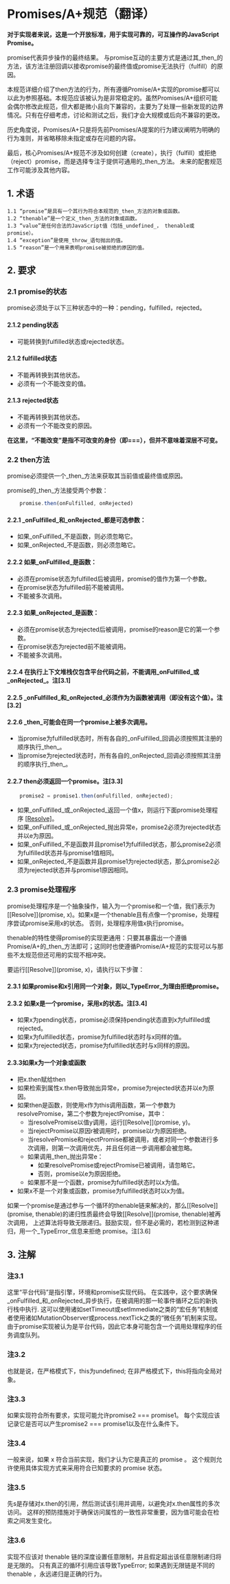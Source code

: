 # Promises/A+规范（翻译）

**对于实现者来说，这是一个开放标准，用于实现可靠的，可互操作的JavaScript Promise。**

promise代表异步操作的最终结果。 与promise互动的主要方式是通过其_then_的方法，该方法注册回调以接收promise的最终值或promise无法执行（fulfill）的原因。

本规范详细介绍了then方法的行为，所有遵循Promise/A+实现的promise都可以以此为参照基础。本规范应该被认为是非常稳定的。虽然Promises/A+组织可能会偶尔修改此规范，但大都是微小且向下兼容的，主要为了处理一些新发现的边界情况。只有在仔细考虑，讨论和测试之后，我们才会大规模或后向不兼容的更改。

历史角度说，Promises/A+只是将先前Promises/A提案的行为建议阐明为明确的行为准则，并省略移除未指定或存在问题的内容。

最后，核心Promises/A+规范不涉及如何创建（create），执行（fulfill）或拒绝（reject）promise，而是选择专注于提供可通用的_then_方法。 未来的配套规范工作可能涉及其他内容。

## 1. 术语
    1.1 “promise”是具有一个其行为符合本规范的_then_方法的对象或函数。
    1.2 “thenable”是一个定义_then_方法的对象或函数。
    1.3 “value”是任何合法的JavaScript值（包括_undefined_， thenable或promise）。
    1.4 “exception”是使用_throw_语句抛出的值。
    1.5 “reason”是一个用来表明promise被拒绝的原因的值。

## 2. 要求
### 2.1 promise的状态

promise必须处于以下三种状态中的一种：pending，fulfilled，rejected。

#### 2.1.2 pending状态
* 可能转换到fulfilled状态或rejected状态。

#### 2.1.2 fulfilled状态
* 不能再转换到其他状态。
* 必须有一个不能改变的值。

#### 2.1.3 rejected状态
* 不能再转换到其他状态。
* 必须有一个不能改变的原因。

**在这里，“不能改变”是指不可改变的身份（即===），但并不意味着深层不可变。**

### 2.2 then方法
promise必须提供一个_then_方法来获取其当前值或最终值或原因。

promise的_then_方法接受两个参数：
```js
    promise.then(onFulfilled, onRejected)
```

#### 2.2.1 _onFulfilled_和_onRejected_都是可选参数：
* 如果_onFulfilled_不是函数，则必须忽略它。
* 如果_onRejected_不是函数，则必须忽略它。

#### 2.2.2 如果_onFulfilled_是函数：
* 必须在promise状态为fulfilled后被调用，promise的值作为第一个参数。
* 在promise状态为fulfilled前不能被调用。
* 不能被多次调用。

#### 2.2.3 如果_onRejected_是函数：
* 必须在promise状态为rejected后被调用，promise的reason是它的第一个参数。
* 在promise状态为rejected前不能被调用。
* 不能被多次调用。

#### 2.2.4 在执行上下文堆栈仅包含平台代码之前，不能调用_onFulfilled_或_onRejected_。注[3.1]

#### 2.2.5 _onFulfilled_和_onRejected_必须作为为函数被调用（即没有这个值）。注[3.2]

#### 2.2.6 _then_可能会在同一个promise上被多次调用。
* 当promise为fulfilled状态时，所有各自的_onFulfilled_回调必须按照其注册的顺序执行_then_。
* 当promise为rejected状态时，所有各自的_onRejected_回调必须按照其注册的顺序执行_then_。
#### 2.2.7 then必须返回一个promise。注[3.3]
```js
    promise2 = promise1.then(onFulfilled, onRejected);
```
* 如果_onFulfilled_或_onRejected_返回一个值x，则运行下面promise处理程序 [[Resolve]](promise2,x)。
* 如果_onFulfilled_或_onRejected_抛出异常e，promise2必须为rejected状态并以e为原因。
* 如果_onFulfilled_不是函数并且promise1为fulfilled状态，那么promise2必须为fulfilled状态并与promise1值相同。
* 如果_onRejected_不是函数并且promise1为rejected状态，那么promise2必须为rejected状态并与promise1原因相同。

### 2.3 promise处理程序
promise处理程序是一个抽象操作，输入为一个promise和一个值，我们表示为[[Resolve]](promise, x)。如果x是一个thenable且有点像一个promise，处理程序尝试promise采用x的状态。 否则，处理程序用值x执行promise。

thenable的特性使得promise的实现更通用：只要其暴露出一个遵循Promise/A+的_then_方法即可；这同时也使遵循Promise/A+规范的实现可以与那些不太规范但还可用的实现不相冲突。

要运行[[Resolve]](promise, x)，请执行以下步骤：

#### 2.3.1 如果promise和x引用同一个对象，则以_TypeError_为理由拒绝promise。

#### 2.3.2 如果x是一个promise，采用x的状态。注[3.4]
* 如果x为pending状态，promise必须保持pending状态直到x为fulfilled或rejected。
* 如果x为fulfilled状态，promise为fulfilled状态时与x同样的值。
* 如果x为rejected状态，promise为fulfilled状态时与x同样的原因。
    
#### 2.3.3如果x为一个对象或函数
* 把x.then赋给then
* 如果检索到属性x.then导致抛出异常e，promise为rejected状态并以e为原因。
* 如果then是函数，则使用x作为this调用函数，第一个参数为resolvePromise，第二个参数为rejectPromise，其中：
    * 当resolvePromise以值y调用，运行[[Resolve]](promise, y)。
    * 当rejectPromise以原因r被调用时，promise以r为原因拒绝。
    * 当resolvePromise和rejectPromise都被调用，或者对同一个参数进行多次调用，则第一次调用优先，并且任何进一步调用都会被忽略。
    * 如果调用_then_抛出异常e：
        * 如果resolvePromise或rejectPromise已被调用，请忽略它。
        * 否则，promise以e为原因拒绝。
    * 如果那不是一个函数，promise为fulfilled状态时以x为值。
* 如果x不是一个对象或函数，promise为fulfilled状态时以x为值。

如果一个promise是通过参与一个循环的thenable链来解决的，那么[[Resolve]](promise, thenable)的递归性质最终会导致[[Resolve]](promise, thenable)被再次调用， 上述算法将导致无限递归。鼓励实现，但不是必需的，若检测到这种递归，用一个_TypeError_信息来拒绝 promise。注[3.6]

## 3. 注解
### 注3.1
这里“平台代码”是指引擎，环境和promise实现代码。 在实践中，这个要求确保_onFulfilled_和_onRejected_异步执行，在被调用的那一轮事件循环之后的新执行栈中执行. 这可以使用诸如setTimeout或setImmediate之类的“宏任务”机制或者使用诸如MutationObserver或process.nextTick之类的“微任务”机制来实现。 由于promise实现被认为是平台代码，因此它本身可能包含一个调用处理程序的任务调度队列。

### 注3.2
也就是说，在严格模式下，this为undefined; 在非严格模式下，this将指向全局对象。

### 注3.3
如果实现符合所有要求，实现可能允许promise2 === promise1。 每个实现应该记录它是否可以产生promise2 === promise1以及在什么条件下。

### 注3.4
一般来说，如果 x 符合当前实现，我们才认为它是真正的 promise 。 这个规则允许使用具体实现方式来采用符合已知要求的 promise 状态。

### 注3.5
先s是存储对x.then的引用，然后测试该引用并调用，以避免对x.then属性的多次访问。 这样的预防措施对于确保访问属性的一致性非常重要，因为值可能会在检索之间发生变化。

### 注3.6
实现不应该对 thenable 链的深度设置任意限制，并且假定超出该任意限制递归将是无限的。 只有真正的循环引用应该导致TypeError; 如果遇到无限链是不同的 thenable ，永远递归是正确的行为。


